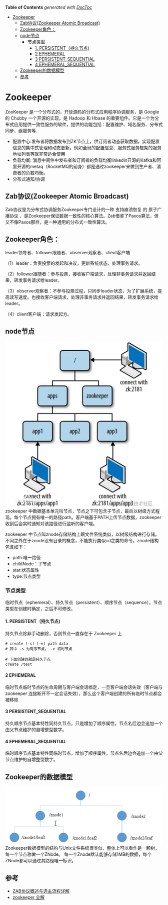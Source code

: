 <!-- START doctoc generated TOC please keep comment here to allow auto update -->
<!-- DON'T EDIT THIS SECTION, INSTEAD RE-RUN doctoc TO UPDATE -->
**Table of Contents**  *generated with [DocToc](https://github.com/thlorenz/doctoc)*

- [Zookeeper](#zookeeper)
  - [Zab协议(Zookeeper Atomic Broadcast)](#zab%E5%8D%8F%E8%AE%AEzookeeper-atomic-broadcast)
  - [Zookeeper角色：](#zookeeper%E8%A7%92%E8%89%B2)
  - [node节点](#node%E8%8A%82%E7%82%B9)
    - [节点类型](#%E8%8A%82%E7%82%B9%E7%B1%BB%E5%9E%8B)
      - [1. PERSISTENT（持久节点)](#1-persistent%E6%8C%81%E4%B9%85%E8%8A%82%E7%82%B9)
      - [2 EPHEMERAL](#2-ephemeral)
      - [3 PERSISTENT_SEQUENTIAL](#3-persistent_sequential)
      - [4 EPHEMERAL_SEQUENTIAL](#4-ephemeral_sequential)
  - [Zookeeper的数据模型](#zookeeper%E7%9A%84%E6%95%B0%E6%8D%AE%E6%A8%A1%E5%9E%8B)
  - [参考](#%E5%8F%82%E8%80%83)

<!-- END doctoc generated TOC please keep comment here to allow auto update -->

# Zookeeper
ZooKeeper 是一个分布式的，开放源码的分布式应用程序协调服务，是 Google 的 Chubby 一个开源的实现，是 Hadoop 和 Hbase 的重要组件。它是一个为分布式应用提供一致性服务的软件，提供的功能包括：配置维护、域名服务、分布式同步、组服务等.

- 配置中心:发布者将数据发布到ZK节点上，供订阅者动态获取数据，实现配置信息的集中式管理和动态更新。例如全局的配置信息、服务式服务框架的服务地址列表等就非常适合使用
- 负载均衡: 消息中间件中发布者和订阅者的负载均衡linkedin开源的Kafka和阿里开源的metaq（RocketMQ的前身）都是通过zookeeper来做到生产者、消费者的负载均衡。
- 分布式通知/协调


## Zab协议(Zookeeper Atomic Broadcast)

Zab协议是为分布式协调服务Zookeeper专门设计的一种 支持崩溃恢复 的 原子广播协议 ，是Zookeeper保证数据一致性的核心算法。Zab借鉴了Paxos算法，但又不像Paxos那样，是一种通用的分布式一致性算法。


## Zookeeper角色：
leader领导者、follower跟随者、observer观察者、client客户端

（1）leader：负责投票的发起和决议，更新系统状态，处理事务请求。

（2）follower跟随者：参与投票，接收客户端请求，处理非事务请求并返回结果，转发事务请求给leader。

（3）observer观察者：不参与投票过程，只同步leader状态，为了扩展系统，提高读写速度。也接收客户端请求，处理非事务请求并返回结果，转发事务请求给leader。

（4）client客户端：请求发起方。


## node节点
![](.zookeeper_images/zookeeper_node.png)
zookeeper 中数据基本单元叫节点，节点之下可包含子节点，最后以树级方式程现。每个节点拥有唯一的路径path。客户端基于PATH上传节点数据，zookeeper 收到后会实时通知对该路径进行监听的客户端。

zookeeper 中节点叫znode存储结构上跟文件系统类似，以树级结构进行存储。不同之外在于znode没有目录的概念，不能执行类似cd之类的命令。znode结构包含如下：

- path:唯一路径
- childNode：子节点
- stat:状态属性
- type:节点类型

### 节点类型
临时节点（ephemeral）、持久节点（persistent）、顺序节点（sequence）。节点类型在创建时确定，之后不可修改。

#### 1. PERSISTENT（持久节点)

持久节点除非手动删除，否则节点一直存在于 Zookeeper 上
```shell
# create [-s] [-e] path data   
# 其中 -s 为有序节点， -e 临时节点

# 下面创建的就是持久节点
create /test
```


#### 2 EPHEMERAL
临时节点临时节点的生命周期与客户端会话绑定，一旦客户端会话失效（客户端与zookeeper 连接断开不一定会话失效），那么这个客户端创建的所有临时节点都会被移除



#### 3 PERSISTENT_SEQUENTIAL
持久顺序节点基本特性同持久节点，只是增加了顺序属性，节点名后边会追加一个由父节点维护的自增整型数字。

#### 4 EPHEMERAL_SEQUENTIAL
临时顺序节点基本特性同临时节点，增加了顺序属性，节点名后边会追加一个由父节点维护的自增整型数字。

## Zookeeper的数据模型
![](.zookeeper_images/zookeeper_data_structure.png)
Zookeeper数据模型的结构与Unix文件系统很类似，整体上可以看作是一颗树，每一个节点称做一个ZNode。
每一个Znode默认能够存储1MB的数据，每个ZNode都可以通过其路径唯一标识。

## 参考

- [ZAB协议概述与选主流程详解](https://github.com/h2pl/JavaTutorial/blob/master/docs/distributed/practice/%E6%90%9E%E6%87%82%E5%88%86%E5%B8%83%E5%BC%8F%E6%8A%80%E6%9C%AF%EF%BC%9AZAB%E5%8D%8F%E8%AE%AE%E6%A6%82%E8%BF%B0%E4%B8%8E%E9%80%89%E4%B8%BB%E6%B5%81%E7%A8%8B%E8%AF%A6%E8%A7%A3.md)
- [zookeeper 全解](https://blog.csdn.net/General_zy/article/details/129233373)